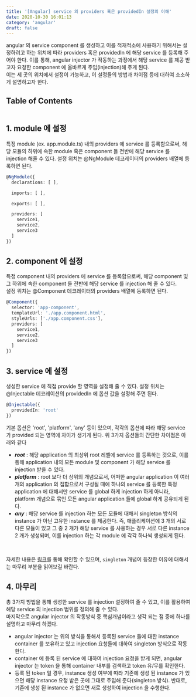 ```yaml
---
title: '[Angular] service 의 providers 혹은 providedIn 설정의 이해'
date: 2020-10-30 16:01:13
category: 'angular'
draft: false
---
```


angular 의 service component 를 생성하고 이를 적재적소에 사용하기 위해서는 설정하려고 하는 위치에 따라 providers 혹은 providedIn 에 해당 service 를 등록해 주어야 한다. 이를 통해, angular injector 가 작동하는 과정에서 해당 service 를 제공 받고자 요청한 component 에 올바르게 주입(injection)해 주게 된다.  
이는 세 곳의 위치에서 설정이 가능하고, 이 설정들의 방법과 차이점 등에 대하여 소소하게 설명하고자 한다.

## Table of Contents
```toc
```

## 1. module 에 설정
특정 module (ex. app.module.ts) 내의 providers 에 service 를 등록함으로써, 해당 모듈의 하위에 속한 module 혹은 component 들 전반에 해당 service 를 injection 해줄 수 있다.
설정 위치는 @NgModule 데코레이터의 providers 배열에 등록하면 된다.
```typescript
@NgModule({
  declarations: [ ],

  imports: [ ],

  exports: [ ],

  providers: [
    service1,
    service2,
    service3
  ]
})
```
## 2. component 에 설정
특정 component 내의 providers 에 service 를 등록함으로써, 해당 component 및 그 하위에 속한 component 들 전반에 해당 service 를 injection 해 줄 수 있다.  
설정 위치는 @Component 데코레이터의 providers 배열에 등록하면 된다.
```typescript 
@Component({
  selector: 'app-component',
  templateUrl: './app.component.html',
  styleUrls: ['./app.component.css'],
  providers: [
    service1,
    service2,
    service3
  ]
})
```
## 3. service 에 설정
생성한 service 에 직접 provide 할 영역을 설정해 줄 수 있다.
설정 위치는 @Injectable 데코레이션의 providedIn 에 옵션 값을 설정해 주면 된다.
```typescript 
@Injectable({
  providedIn: 'root'
})
``` 
기본 옵션은 'root', 'platform', 'any' 등이 있으며, 각각의 옵션에 따라 해당 service 가 provided 되는 영역에 차이가 생기게 된다.
위 3가지 옵션들의 간단한 차이점은 아래와 같다
- **_root_** : 해당 application 의 최상위 root 레벨에 service 를 등록하는 것으로, 이를 통해 application 내의 모든 module 및 component 가 해당 service 를 injection 받을 수 있다.
- **_platform_** : root 보다 더 상위의 개념으로서, 어떠한 angular application 이 여러개의 application 의 집합으로서 구성될 때에 하나의 service 를 등록한 특정 application 에 대해서만 service 를 global 하게 injection 하게 아니라, platform 개념으로 묶인 모든 angular application 들에 global 하게 공유되게 된다.
- **_any_** : 해당 service 를 injection 하는 모든 모듈에 대해서 singleton 방식의 instance 가 아닌 고유한 instance 를 제공한다. 즉, 애플리케이션에 3 개의 서로 다른 모듈이 있고 그 중 2 개가 해당 service 를 사용하는 경우 서로 다른 instance 2 개가 생성되며, 이를 injection 하는 각 module 에 각각 하나씩 생성되게 된다.  
<br>

자세한 내용은 [링크](https://blog.angulartraining.com/dependency-injection-with-angular-9-63ce524496d9)를 통해 확인할 수 있으며, `singleton` 개념이 등장한 이유에 대해서는 마무리 부분을 읽어보길 바란다.  


## 4. 마무리
총 3가지 방법을 통해 생성한 service 를 injection 설정하여 줄 수 있고, 이를 활용하여 해당 service 의 injection 범위를 정의해 줄 수 있다.  
마지막으로 angular injector 의 작동방식 중 핵심개념이라고 생각 되는 점 중에 하나를 설명하고 마무리 하겠다.
- angular injector 는 위의 방식을 통해서 등록된 service 들에 대한 instance container 를 보유하고 있고 injection 요청들에 대하여 singleton 방식으로 작동한다.
- container 에 등록 된 service 에 대하여 injection 요청을 받게 되면, angular injector 는 token 을 통해 container 내부를 검색하고 token 유/무를 확인한다.
- 등록 된 token 일 경우, instance 생성 여부에 따라 기존에 생성 된 instance 가 있으면 해당 instance 요청 받은 곳에 그대로 주입해 준다(singleton 방식). 반대로, 기존에 생성 된 instance 가 없으면 새로 생성하여 injection 을 수행한다.
